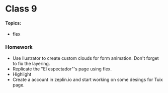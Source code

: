 
# Class 9

#### Topics: 
- flex


### Homework
- Use Ilustrator to create custom clouds for form animation. 
Don't forget to fix the layering.
- Replicate the "El espectador"'s page using flex.
- Highlight
- Create a account in zeplin.io and start working on 
some desings for Tuix page.

